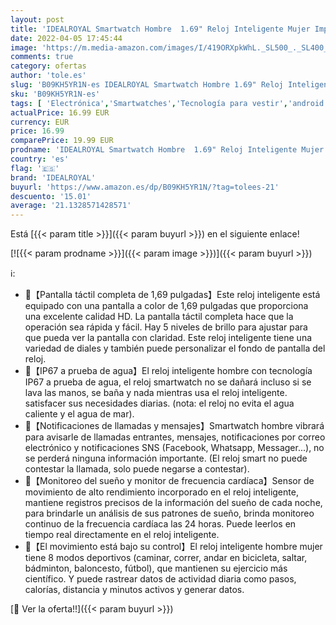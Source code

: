 ```yaml
---
layout: post
title: 'IDEALROYAL Smartwatch Hombre  1.69" Reloj Inteligente Mujer Impermeable IP67 Pulsera Actividad Reloj Deportivo con Pulsómetro Monitor de Sueño Monitores Cronómetros Calorías Podómetro Android iOS'
date: 2022-04-05 17:45:44
image: 'https://m.media-amazon.com/images/I/419ORXpkWhL._SL500_._SL400_.jpg'
comments: true
category: ofertas
author: 'tole.es'
slug: 'B09KH5YR1N-es IDEALROYAL Smartwatch Hombre 1.69" Reloj Inteligente Mujer...'
sku: 'B09KH5YR1N-es'
tags: [ 'Electrónica','Smartwatches','Tecnología para vestir','android','idealroyal', ]
actualPrice: 16.99 EUR
currency: EUR
price: 16.99
comparePrice: 19.99 EUR
prodname: 'IDEALROYAL Smartwatch Hombre  1.69" Reloj Inteligente Mujer Impermeable IP67 Pulsera Actividad Reloj Deportivo con Pulsómetro Monitor de Sueño Monitores Cronómetros Calorías Podómetro Android iOS'
country: 'es'
flag: '🇪🇸'
brand: 'IDEALROYAL'
buyurl: 'https://www.amazon.es/dp/B09KH5YR1N/?tag=tolees-21'
descuento: '15.01'
average: '21.1328571428571'
---
```


Está [{{< param title >}}]({{< param buyurl >}}) en el siguiente enlace!

[![{{< param prodname >}}]({{< param image >}})]({{< param buyurl >}})

ℹ️:

- 🎁【Pantalla táctil completa de 1,69 pulgadas】Este reloj inteligente está equipado con una pantalla a color de 1,69 pulgadas que proporciona una excelente calidad HD. La pantalla táctil completa hace que la operación sea rápida y fácil. Hay 5 niveles de brillo para ajustar para que pueda ver la pantalla con claridad. Este reloj inteligente tiene una variedad de diales y también puede personalizar el fondo de pantalla del reloj.
- 🎁【IP67 a prueba de agua】El reloj inteligente hombre con tecnología IP67 a prueba de agua, el reloj smartwatch no se dañará incluso si se lava las manos, se baña y nada mientras usa el reloj inteligente. satisfacer sus necesidades diarias. (nota: el reloj no evita el agua caliente y el agua de mar).
- 🎁【Notificaciones de llamadas y mensajes】Smartwatch hombre vibrará para avisarle de llamadas entrantes, mensajes, notificaciones por correo electrónico y notificaciones SNS (Facebook, Whatsapp, Messager...), no se perderá ninguna información importante. (El reloj smart no puede contestar la llamada, solo puede negarse a contestar).
- 🎁【Monitoreo del sueño y monitor de frecuencia cardíaca】Sensor de movimiento de alto rendimiento incorporado en el reloj inteligente, mantiene registros precisos de la información del sueño de cada noche, para brindarle un análisis de sus patrones de sueño, brinda monitoreo continuo de la frecuencia cardíaca las 24 horas. Puede leerlos en tiempo real directamente en el reloj inteligente.
- 🎁【El movimiento está bajo su control】El reloj inteligente hombre mujer tiene 8 modos deportivos (caminar, correr, andar en bicicleta, saltar, bádminton, baloncesto, fútbol), que mantienen su ejercicio más científico. Y puede rastrear datos de actividad diaria como pasos, calorías, distancia y minutos activos y generar datos.

[🛒 Ver la oferta!!]({{< param buyurl >}})
